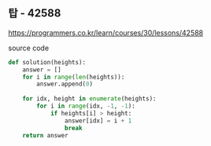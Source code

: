 ## 탑 - 42588

https://programmers.co.kr/learn/courses/30/lessons/42588



source code

```python
def solution(heights):
    answer = []
    for i in range(len(heights)):
        answer.append(0)
    
    for idx, height in enumerate(heights):
        for i in range(idx, -1, -1):
            if heights[i] > height:
                answer[idx] = i + 1
                break
    return answer
```

